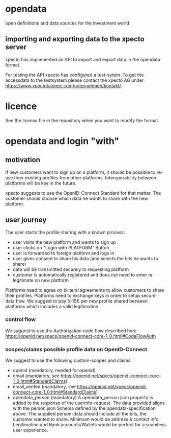 # opendata
open definitions and data sources for the investment world

## importing and exporting data to the xpecto server

xpecto has implemented an API to import and export data in the opendata format.

For testing the API xpecto has configured a test-sytem. 
To get the accessdata to the testsystem please contact the xpecto AG under https://www.xpectotalonec.com/unternehmen/kontakt/.

# licence

See the license file in the repository when you want to modify the format.

# opendata and login "with"

## motivation

If new customers want to sign up on a platform, it should be possible
to re-use their existing profiles from other platforms. 
Interoperability between platforms will be key in the future.

xpecto suggests to use the OpenID-Connect Standard for that matter. 
The customer should choose which data he wants to share with the new platform. 


## user journey

The user starts the profile sharing with a known process:

- user visits the new platform and wants to sign up
- user clicks on "Login with PLATFORM" Button
- user is forwarded to foreign platform and logs in
- user gives consent to share his data (and selects the bits he wants to share)
- data will be transmitted securely to requesting platform
- customer is automatically registered and does not need to enter or legitimate on new platform

Platforms need to agree on biliteral agreements to allow customers to share their profiles.
Platforms need to exchange keys in order to setup secure data flow.
We suggest to pay 5-15€ per new profile shared between platforms which includes a valid legitimation. 

### control flow

We suggest to use the Authorization code flow described here https://openid.net/specs/openid-connect-core-1_0.html#CodeFlowAuth

### scopes/claims possible profile data on OpenID-Connect 

We suggest to use the following custom-scopes and claims:

- openid (mandatory, needed for openid)
- email (mandatory, see https://openid.net/specs/openid-connect-core-1_0.html#StandardClaims)
- email_verifed (mandatory, see https://openid.net/specs/openid-connect-core-1_0.html#StandardClaims)
- opendata_person (mandatory)
   A opendata_person json property is added to the response of the userinfo-request. The data provided aligns with the person.json Schema defined by the opendata-specification above. The supplied person-data should include all the bits, the customer wanted to share. Minimum would be address & contact info. Legitimation and Bank accounts/Wallets would be perfect for a seamless user experience.



